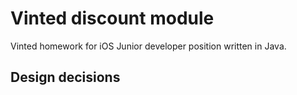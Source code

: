 # Vinted discount module

Vinted homework for iOS Junior developer position written in Java.

Design decisions
----------------------------
